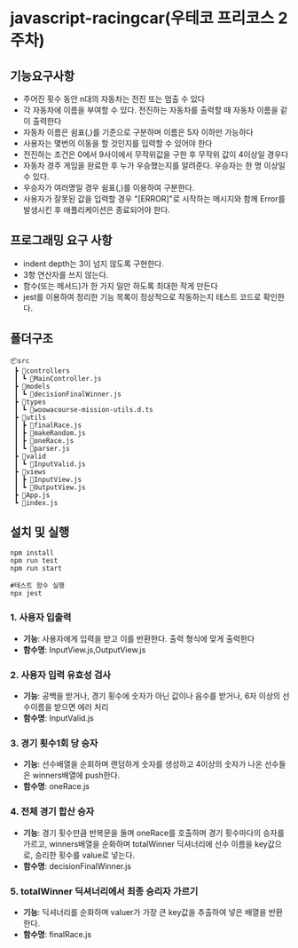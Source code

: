 # javascript-racingcar(우테코 프리코스 2주차)

##  기능요구사항
- 주어진 횟수 동안 n대의 자동차는 전진 또는 멈출 수 있다
- 각 자동차에 이름을 부여할 수 있다. 전진하는 자동차를 출력할 때 자동차 이름을 같이 출력한다
- 자동차 이름은 쉼표(,)를 기준으로 구분하며 이름은 5자 이하만 가능하다
- 사용자는 몇번의 이동을 할 것인지를 입력할 수 있어야 한다
- 전진하는 조건은 0에서 9사이에서 무작위값을 구한 후 무작위 값이 4이상일 경우다
- 자동차 경주 게임을 완료한 후 누가 우승했는지를 알려준다. 우승자는 한 명 이상일 수 있다.
- 우승자가 여러명일 경우 쉼표(,)를 이용하여 구분한다.
- 사용자가 잘못된 값을 입력할 경우 "[ERROR]"로 시작하는 메시지와 함께 Error를 발생시킨 후 애플리케이션은 종료되어야 한다.

## 프로그래밍 요구 사항
- indent depth는 3이 넘지 않도록 구현한다.
- 3항 연산자를 쓰지 않는다.
- 함수(또는 메서드)가 한 가지 일만 하도록 최대한 작게 만든다
- jest를 이용하여 정리한 기능 목록이 정상적으로 작동하는지 테스트 코드로 확인한다.

## 폴더구조
```
📦src
 ┣ 📂controllers
 ┃ ┗ 📜MainController.js
 ┣ 📂models
 ┃ ┗ 📜decisionFinalWinner.js
 ┣ 📂types
 ┃ ┗ 📜woowacourse-mission-utils.d.ts
 ┣ 📂utils
 ┃ ┣ 📜finalRace.js
 ┃ ┣ 📜makeRandom.js
 ┃ ┣ 📜oneRace.js
 ┃ ┗ 📜parser.js
 ┣ 📂valid
 ┃ ┗ 📜InputValid.js
 ┣ 📂views
 ┃ ┣ 📜InputView.js
 ┃ ┗ 📜OutputView.js
 ┣ 📜App.js
 ┗ 📜index.js
```


## 설치 및 실행
```
npm install
npm run test
npm run start

#테스트 함수 실행
npx jest

```

### 1. 사용자 입출력
- **기능**: 사용자에게 입력을 받고 이를 반환한다. 출력 형식에 맞게 출력한다
- **함수명**: InputView.js,OutputView.js

### 2. 사용자 입력 유효성 검사
- **기능**: 공백을 받거나, 경기 횟수에 숫자가 아닌 값이나 음수를 받거나, 6자 이상의 선수이름을 받으면 에러 처리
- **함수명**: InputValid.js

### 3. 경기 횟수1회 당 승자
- **기능**: 선수배열을 순회하며 랜덤하게 숫자를 생성하고 4이상의 숫자가 나온 선수들은 winners배열에 push한다.
- **함수명**: oneRace.js

### 4. 전체 경기 합산 승자
- **기능**: 경기 횟수만큼 반복문을 돌며 oneRace를 호출하며 경기 횟수마다의 승자를 가르고, winners배열을 순화하며 totalWinner 딕셔너리에 선수 이름을 key값으로, 승리한 횟수를 value로 넣는다.
- **함수명**: decisionFinalWinner.js

### 5. totalWinner 딕셔너리에서 최종 승리자 가르기
- **기능**: 딕셔너리를 순화하며 valuer가 가장 큰 key값을 추출하여 넣은 배열을 반환한다.
- **함수명**: finalRace.js
